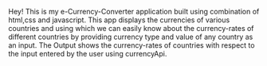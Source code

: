 Hey! This is my e-Currency-Converter application built using combination of html,css and javascript. This app displays the currencies of various countries and using which we can easily know about the currency-rates of different countries by providing currency type and value of any country as an input. The Output shows the currency-rates of countries with respect to the input entered by the user using currencyApi.
